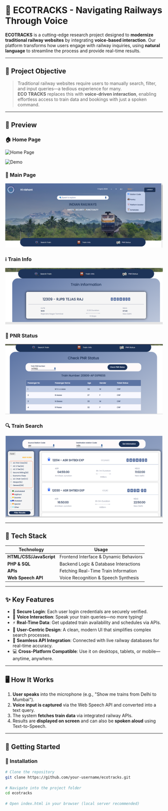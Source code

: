 # 🚆 ECOTRACKS - Navigating Railways Through Voice

**ECOTRACKS** is a cutting-edge research project designed to **modernize traditional railway websites** by integrating **voice-based interaction**. Our platform transforms how users engage with railway inquiries, using **natural language** to streamline the process and provide real-time results.

---

## 🎯 Project Objective

> Traditional railway websites require users to manually search, filter, and input queries—a tedious experience for many.  
**ECO TRACKS** replaces this with **voice-driven interaction**, enabling effortless access to train data and bookings with just a spoken command.

---

## 🎥 Preview

### 🏠 Home Page
![Home Page](screenshots/home.gif)

![Demo](screenshots/preview.gif)

### 🚆 Main Page
![Main Page](screenshots/main.png)

### ℹ️ Train Info
![Info Section](screenshots/info.png)

### 🚄 PNR Status
![PNR Status](screenshots/pnr.png)

### 🔍 Train Search
![Train Search](screenshots/search.png)

---

## 🧠 Tech Stack

| Technology | Usage |
|------------|--------|
| **HTML/CSS/JavaScript** | Frontend Interface & Dynamic Behaviors |
| **PHP & SQL** | Backend Logic & Database Interactions |
| **APIs** | Fetching Real-Time Train Information |
| **Web Speech API** | Voice Recognition & Speech Synthesis |

---

## ✨ Key Features
- 🔐 **Secure Login**: Each user login credentials are securely verified.
- 🎤 **Voice Interaction**: Speak your train queries—no more typing!  
- ⚡ **Real-Time Data**: Get updated train availability and schedules via APIs.  
- 🧭 **User-Centric Design**: A clean, modern UI that simplifies complex search processes.  
- 🧩 **Seamless API Integration**: Connected with live railway databases for real-time accuracy.  
- 💻 **Cross-Platform Compatible**: Use it on desktops, tablets, or mobile—anytime, anywhere.

---

## 🖥️ How It Works

1. **User speaks** into the microphone (e.g., "Show me trains from Delhi to Mumbai").
2. **Voice input is captured** via the Web Speech API and converted into a text query.
3. The system **fetches train data** via integrated railway APIs.
4. Results are **displayed on screen** and can also be **spoken aloud** using Text-to-Speech.

---

## 🚀 Getting Started

### 🔧 Installation

```bash
# Clone the repository
git clone https://github.com/your-username/ecotracks.git

# Navigate into the project folder
cd ecotracks

# Open index.html in your browser (local server recommended)

